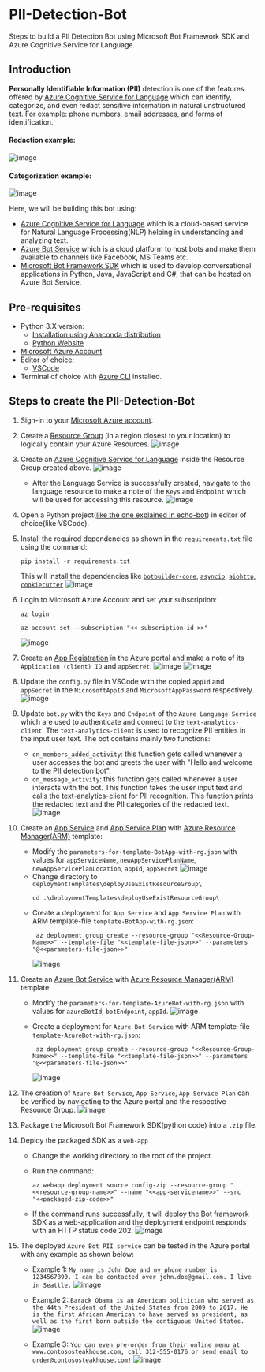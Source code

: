 # PII-Detection-Bot
Steps to build a PII Detection Bot using Microsoft Bot Framework SDK and Azure Cognitive Service for Language.

## Introduction
**Personally Identifiable Information (PII)** detection is one of the features offered by [Azure Cognitive Service for Language](https://learn.microsoft.com/en-us/azure/cognitive-services/language-service/overview) which can identify, categorize, and even redact sensitive information in natural unstructured text. For example: phone numbers, email addresses, and forms of identification.
#### Redaction example:
  ![image](https://github.com/SyedAanif/PII-Detection-Bot/assets/66770875/76d19dd8-fb27-4ca5-8f91-b04d7082f5ad)

#### Categorization example:
  ![image](https://github.com/SyedAanif/PII-Detection-Bot/assets/66770875/0816ba17-6330-4139-b8ae-bbd3e940d0f5)

Here, we will be building this bot using:
- [Azure Cognitive Service for Language](https://learn.microsoft.com/en-us/azure/cognitive-services/language-service/overview) which is a cloud-based service for Natural Language Processing(NLP) helping in understanding and analyzing text.
- [Azure Bot Service](https://learn.microsoft.com/en-us/azure/bot-service/bot-builder-basics?view=azure-bot-service-4.0) which is a cloud platform to host bots and make them available to channels like Facebook, MS Teams etc.
- [Microsoft Bot Framework SDK](https://github.com/microsoft/botframework-sdk) which is used to develop conversational applications in Python, Java, JavaScript and C#, that can be hosted on Azure Bot Service.

## Pre-requisites
- Python 3.X version: 
  + [Installation using Anaconda distribution](https://docs.anaconda.com/free/anaconda/#installation)
  + [Python Website](https://www.python.org/downloads/)
- [Microsoft Azure Account](https://azure.microsoft.com/en-in/free/)
- Editor of choice:
  + [VSCode](https://code.visualstudio.com/download)
- Terminal of choice with [Azure CLI](https://learn.microsoft.com/en-us/cli/azure/install-azure-cli) installed.

## Steps to create the PII-Detection-Bot
1. Sign-in to your [Microsoft Azure account](https://portal.azure.com/#home).

2. Create a [Resource Group](https://learn.microsoft.com/en-us/azure/azure-resource-manager/management/manage-resource-groups-portal#what-is-a-resource-group) (in a region closest to your location) to logically contain your Azure Resources.
  ![image](https://github.com/SyedAanif/PII-Detection-Bot/assets/66770875/1bd764f6-81eb-4ff5-b959-077313dcc2e8)

3. Create an [Azure Cognitive Service for Language](https://learn.microsoft.com/en-us/azure/cognitive-services/language-service/overview) inside the Resource Group created above.
![image](https://github.com/SyedAanif/PII-Detection-Bot/assets/66770875/73e6e8ec-0beb-4e52-ae77-780b551e5ce6)
    + After the Language Service is successfully created, navigate to the language resource to make a note of the `Keys` and `Endpoint` which will be used for accessing this resource.
    ![image](https://github.com/SyedAanif/PII-Detection-Bot/assets/66770875/047800fa-f979-4c0f-b69c-316c8fdf26d5)

4. Open a Python project([like the one explained in echo-bot](https://github.com/microsoft/BotBuilder-Samples/tree/main/samples/python/02.echo-bot)) in editor of choice(like VSCode).

5. Install the required dependencies as shown in the `requirements.txt` file using the command:
    ```
    pip install -r requirements.txt
    ```
    This will install the dependencies like [`botbuilder-core`](https://pypi.org/project/botbuilder-core/), [`asyncio`](https://pypi.org/project/asyncio/), [`aiohttp`](https://pypi.org/project/aiohttp/), [`cookiecutter`](https://pypi.org/project/cookiecutter/)
      ![image](https://github.com/SyedAanif/PII-Detection-Bot/assets/66770875/c6fcd17f-cabc-4e86-b68f-403dd1cb73aa)
  
6. Login to Microsoft Azure Account and set your subscription:
    ```
    az login

    az account set --subscription "<< subscription-id >>"
    ```
      ![image](https://github.com/SyedAanif/PII-Detection-Bot/assets/66770875/39f7adf2-be48-4494-a47f-eb4c59d49480)

7. Create an [App Registration](https://learn.microsoft.com/en-us/power-apps/developer/data-platform/walkthrough-register-app-azure-active-directory) in the Azure portal and make a note of its `Application (client) ID` and `appSecret`. 
  ![image](https://github.com/SyedAanif/PII-Detection-Bot/assets/66770875/666c68ad-4d83-40af-a0d7-70e7d0deb430)
  ![image](https://github.com/SyedAanif/PII-Detection-Bot/assets/66770875/282d9e4e-8fe6-46a4-98fe-5ff8d792086e)

8. Update the `config.py` file in VSCode with the copied `appId` and `appSecret` in the `MicrosoftAppId` and `MicrosoftAppPassword` respectively.
  ![image](https://github.com/SyedAanif/PII-Detection-Bot/assets/66770875/960d85c1-5662-4a91-a9b7-8278c4b64c7c)

9. Update `bot.py` with the `Keys` and `Endpoint` of the `Azure Language Service` which are used to authenticate and connect to the `text-analytics-client`. The `text-analytics-client` is used to recognize PII entities in the input user text. The bot contains mainly two functions:
    + `on_members_added_activity`: this function gets called whenever a user accesses the bot and greets the user with "Hello and welcome to the PII detection bot".
    + `on_message_activity`: this function gets called whenever a user interacts with the bot. This function takes the user input text and calls the text-analytics-client for PII recognition. This function prints the redacted text and the PII categories of the redacted text.
  ![image](https://github.com/SyedAanif/PII-Detection-Bot/assets/66770875/b6579bee-c3da-4db3-a5a0-fbbdb08cda98)

10. Create an [App Service](https://learn.microsoft.com/en-us/azure/app-service/overview) and [App Service Plan](https://learn.microsoft.com/en-us/azure/app-service/overview-hosting-plans?source=recommendations) with [Azure Resource Manager(ARM)](https://learn.microsoft.com/en-us/azure/azure-resource-manager/templates/overview) template:
    + Modify the `parameters-for-template-BotApp-with-rg.json` with values for `appServiceName`, `newAppServicePlanName`, `newAppServicePlanLocation`, `appId`, `appSecret`
      ![image](https://github.com/SyedAanif/PII-Detection-Bot/assets/66770875/e15dc353-8224-4c96-b88a-53e847dbe0bf)
    + Change directory to `deploymentTemplates\deployUseExistResourceGroup\`
      ```
      cd .\deploymentTemplates\deployUseExistResourceGroup\
      ```
    + Create a deployment for `App Service` and `App Service Plan` with ARM template-file `template-BotApp-with-rg.json`:
      ```
       az deployment group create --resource-group "<<Resource-Group-Name>>" --template-file "<<template-file-json>>" --parameters "@<<parameters-file-json>>"
      ```
        ![image](https://github.com/SyedAanif/PII-Detection-Bot/assets/66770875/0e27b63c-0c22-4bea-bfaa-7ea09ee49448)

11. Create an [Azure Bot Service](https://azure.microsoft.com/en-in/products/bot-services/?ef_id=_k_CjwKCAjw36GjBhAkEiwAKwIWyU8eyHxp5IuTW7RCGqs8J43g1lEkqUtbyjuGaas-tBdrIB6pkX8_DxoCpYUQAvD_BwE_k_&OCID=AIDcmmf1elj9v5_SEM__k_CjwKCAjw36GjBhAkEiwAKwIWyU8eyHxp5IuTW7RCGqs8J43g1lEkqUtbyjuGaas-tBdrIB6pkX8_DxoCpYUQAvD_BwE_k_&gclid=CjwKCAjw36GjBhAkEiwAKwIWyU8eyHxp5IuTW7RCGqs8J43g1lEkqUtbyjuGaas-tBdrIB6pkX8_DxoCpYUQAvD_BwE) with [Azure Resource Manager(ARM)](https://learn.microsoft.com/en-us/azure/azure-resource-manager/templates/overview) template:
    + Modify the `parameters-for-template-AzureBot-with-rg.json` with values for `azureBotId`, `botEndpoint`, `appId`.
      ![image](https://github.com/SyedAanif/PII-Detection-Bot/assets/66770875/9353d494-cecd-4e91-8df3-058013b62927)

    + Create a deployment for `Azure Bot Service` with ARM template-file `template-AzureBot-with-rg.json`:
      ```
       az deployment group create --resource-group "<<Resource-Group-Name>>" --template-file "<<template-file-json>>" --parameters "@<<parameters-file-json>>"
      ```
        ![image](https://github.com/SyedAanif/PII-Detection-Bot/assets/66770875/5a0e7014-7736-4056-b709-f4d320c96717)

12. The creation of `Azure Bot Service`, `App Service`, `App Service Plan` can be verified by navigating to the Azure portal and the respective Resource Group.
  ![image](https://github.com/SyedAanif/PII-Detection-Bot/assets/66770875/c4d34d17-ad1f-4175-8e38-9ecdcb0ff12f)

13. Package the Microsoft Bot Framework SDK(python code) into a `.zip` file.

14. Deploy the packaged SDK as a `web-app`
    + Change the working directory to the root of the project.

    + Run the command:
      ```
      az webapp deployment source config-zip --resource-group "<<resource-group-name>>" --name "<<app-servicename>>" --src       "<<packaged-zip-code>>"
      ```

    + If the command runs successfully, it will deploy the Bot framework SDK as a web-application and the deployment endpoint responds with an HTTP status code 202.
        ![image](https://github.com/SyedAanif/PII-Detection-Bot/assets/66770875/aecc71c3-4e5c-4822-81f8-67f57d8ba59e)

15. The deployed `Azure Bot PII service` can be tested in the Azure portal with any example as shown below:
    + Example 1:
          ```
          My name is John Doe and my phone number is 1234567890. I can be contacted over john.doe@gmail.com. I live in Seattle.
          ```
          ![image](https://github.com/SyedAanif/PII-Detection-Bot/assets/66770875/41984048-275e-49f5-9b91-6b635a948020)

     + Example 2:
           ```
           Barack Obama is an American politician who served as the 44th President of the United States from 2009 to 2017. He is the first African American to have served as president, as well as the first born outside the contiguous United States.
           ```
           ![image](https://github.com/SyedAanif/PII-Detection-Bot/assets/66770875/4809f516-e3a6-4f4e-9203-421e9f17242b)

     + Example 3:
           ```
           You can even pre-order from their online menu at www.contososteakhouse.com, call 312-555-0176 or send email to order@contososteakhouse.com!
           ```
           ![image](https://github.com/SyedAanif/PII-Detection-Bot/assets/66770875/d5646623-5fcc-4438-b3a4-c2f84acc0b23)

         

